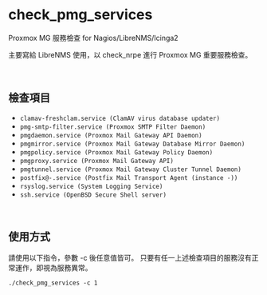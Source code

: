 # check_pmg_services
Proxmox MG 服務檢查 for Nagios/LibreNMS/Icinga2

主要寫給 LibreNMS 使用，以 check_nrpe 進行 Proxmox MG 重要服務檢查。  


   
&nbsp;&nbsp;
&nbsp;&nbsp;
  

## 檢查項目
* `clamav-freshclam.service (ClamAV virus database updater)`
* `pmg-smtp-filter.service (Proxmox SMTP Filter Daemon)`
* `pmgdaemon.service (Proxmox Mail Gateway API Daemon)`
* `pmgmirror.service (Proxmox Mail Gateway Database Mirror Daemon)`
* `pmgpolicy.service (Proxmox Mail Gateway Policy Daemon)`
* `pmgproxy.service (Proxmox Mail Gateway API)`
* `pmgtunnel.service (Proxmox Mail Gateway Cluster Tunnel Daemon)`
* `postfix@-.service (Postfix Mail Transport Agent (instance -))`
* `rsyslog.service (System Logging Service)`
* `ssh.service (OpenBSD Secure Shell server)`


   
&nbsp;&nbsp;
&nbsp;&nbsp;
   
## 使用方式

請使用以下指令，參數 -c 後任意值皆可。
只要有任一上述檢查項目的服務沒有正常運作，即視為服務異常。
  
```./check_pmg_services -c 1```

   
&nbsp;&nbsp;
&nbsp;&nbsp;
  
